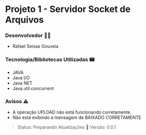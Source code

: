 # Projeto 1 - Servidor Socket de Arquivos

### Desenvolvedor 👨‍💻
- Rafael Seixas Gouveia

### Tecnologia/Bibliotecas Utilizadas 📟
- JAVA
- Java I/O
- Java NET
- Java.util.concurrent

### Avisos ⚠️
- A operação UPLOAD não está funcionando corretamente.
- Não está exibindo a mensagem de BAIXADO CORRETAMENTE

> Status: Preparando Atualizações 🧬
> Versão: 0.0.1
